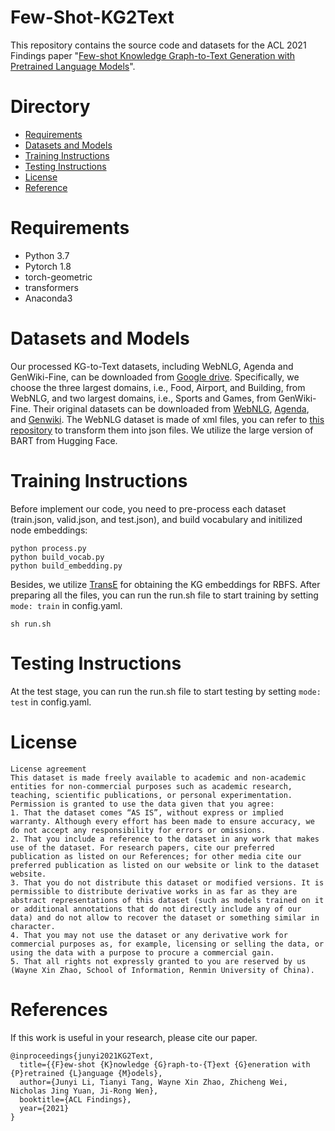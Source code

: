 # Few-Shot-KG2Text

This repository contains the source code and datasets for the ACL 2021 Findings paper "[Few-shot Knowledge Graph-to-Text Generation with Pretrained Language Models](https://arxiv.org/pdf/2106.01623.pdf)".

# Directory

- [Requirements](#Requirements)
- [Datasets and Models](#Datasets-and-Models)
- [Training Instructions](#Training-Instructions)
- [Testing Instructions](#Testing-Instructions)
- [License](#License)
- [Reference](#References)

# Requirements

- Python 3.7
- Pytorch 1.8
- torch-geometric 
- transformers
- Anaconda3

# Datasets and Models
Our processed KG-to-Text datasets, including WebNLG, Agenda and GenWiki-Fine, can be downloaded from [Google drive](https://drive.google.com/drive/folders/1h6aJsfTJbniKtaja_ML-DyjQT1A5NUmK?usp=sharing). Specifically, we choose the three largest domains, i.e., Food, Airport, and Building, from WebNLG, and two largest domains, i.e., Sports and Games, from GenWiki-Fine. Their original datasets can be downloaded from [WebNLG](https://webnlg-challenge.loria.fr/challenge_2017/), [Agenda](https://github.com/rikdz/GraphWriter), and [Genwiki](https://github.com/zhijing-jin/genwiki). The WebNLG dataset is made of xml files, you can refer to [this repository](https://github.com/zhijing-jin/WebNLG_Reader) to transform them into json files. We utilize the large version of BART from Hugging Face.

# Training Instructions

Before implement our code, you need to pre-process each dataset (train.json, valid.json, and test.json), and build vocabulary and initilized node embeddings:

```
python process.py
python build_vocab.py
python build_embedding.py
```

Besides, we utilize [TransE](https://github.com/thunlp/OpenKE) for obtaining the KG embeddings for RBFS. After preparing all the files, you can run the run.sh file to start training by setting ```mode: train``` in config.yaml.

```
sh run.sh 
```

# Testing Instructions

At the test stage, you can run the run.sh file to start testing by setting ```mode: test``` in config.yaml.

# License

```
License agreement
This dataset is made freely available to academic and non-academic entities for non-commercial purposes such as academic research, teaching, scientific publications, or personal experimentation. Permission is granted to use the data given that you agree:
1. That the dataset comes “AS IS”, without express or implied warranty. Although every effort has been made to ensure accuracy, we do not accept any responsibility for errors or omissions. 
2. That you include a reference to the dataset in any work that makes use of the dataset. For research papers, cite our preferred publication as listed on our References; for other media cite our preferred publication as listed on our website or link to the dataset website.
3. That you do not distribute this dataset or modified versions. It is permissible to distribute derivative works in as far as they are abstract representations of this dataset (such as models trained on it or additional annotations that do not directly include any of our data) and do not allow to recover the dataset or something similar in character.
4. That you may not use the dataset or any derivative work for commercial purposes as, for example, licensing or selling the data, or using the data with a purpose to procure a commercial gain.
5. That all rights not expressly granted to you are reserved by us (Wayne Xin Zhao, School of Information, Renmin University of China).
```

# References

If this work is useful in your research, please cite our paper.

```
@inproceedings{junyi2021KG2Text,
  title={{F}ew-shot {K}nowledge {G}raph-to-{T}ext {G}eneration with {P}retrained {L}anguage {M}odels},
  author={Junyi Li, Tianyi Tang, Wayne Xin Zhao, Zhicheng Wei, Nicholas Jing Yuan, Ji-Rong Wen},
  booktitle={ACL Findings},
  year={2021}
}
```

